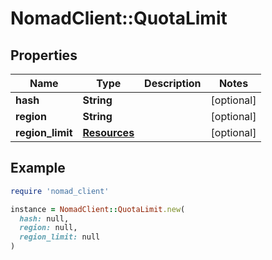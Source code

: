 # NomadClient::QuotaLimit

## Properties

| Name | Type | Description | Notes |
| ---- | ---- | ----------- | ----- |
| **hash** | **String** |  | [optional] |
| **region** | **String** |  | [optional] |
| **region_limit** | [**Resources**](Resources.md) |  | [optional] |

## Example

```ruby
require 'nomad_client'

instance = NomadClient::QuotaLimit.new(
  hash: null,
  region: null,
  region_limit: null
)
```

